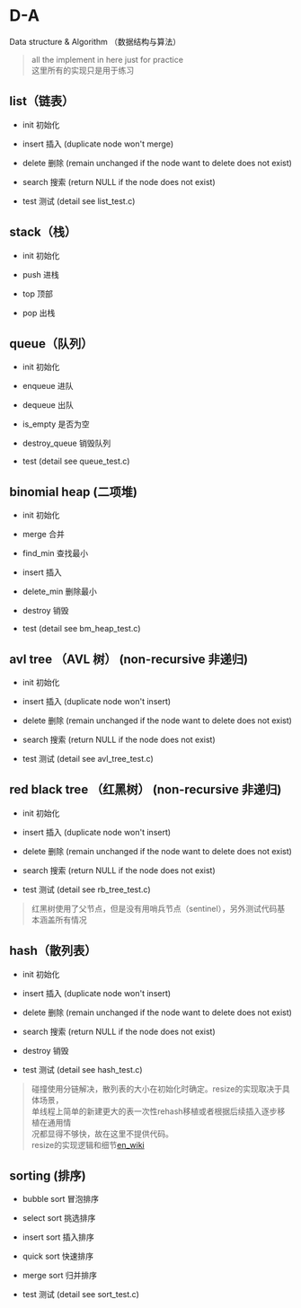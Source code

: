 # D-A
Data structure &amp; Algorithm （数据结构与算法）

>all the implement in here just for practice\
>这里所有的实现只是用于练习

## list（链表） 

- init 初始化

- insert 插入 (duplicate node won't merge)

- delete 删除 (remain unchanged if the node want to delete does not exist)

- search 搜索 (return NULL if the node does not exist)

- test 测试 (detail see list_test.c)

## stack（栈）

- init 初始化

- push 进栈

- top 顶部

- pop 出栈

## queue（队列）

- init 初始化

- enqueue 进队

- dequeue 出队

- is_empty 是否为空

- destroy_queue 销毁队列

- test (detail see queue_test.c)

## binomial heap (二项堆)

- init 初始化

- merge 合并

- find_min 查找最小

- insert 插入

- delete_min 删除最小

- destroy 销毁

- test (detail see bm_heap_test.c)

## avl tree （AVL 树） (non-recursive 非递归)

- init 初始化

- insert 插入 (duplicate node won't insert)

- delete 删除 (remain unchanged if the node want to delete does not exist)

- search 搜索 (return NULL if the node does not exist)

- test 测试 (detail see avl_tree_test.c)

## red black tree （红黑树） (non-recursive 非递归)

- init 初始化

- insert 插入 (duplicate node won't insert)

- delete 删除 (remain unchanged if the node want to delete does not exist)

- search 搜索 (return NULL if the node does not exist)

- test 测试 (detail see rb_tree_test.c)


>红黑树使用了父节点，但是没有用哨兵节点（sentinel），另外测试代码基本涵盖所有情况

## hash（散列表）

- init 初始化

- insert 插入 (duplicate node won't insert)

- delete 删除 (remain unchanged if the node want to delete does not exist)

- search 搜索 (return NULL if the node does not exist)

- destroy 销毁

- test 测试 (detail see hash_test.c)

>碰撞使用分链解决，散列表的大小在初始化时确定。resize的实现取决于具体场景，\
>单线程上简单的新建更大的表一次性rehash移植或者根据后续插入逐步移植在通用情\
>况都显得不够快，故在这里不提供代码。\
>resize的实现逻辑和细节[en_wiki](https://en.wikipedia.org/wiki/Hash_table#Dynamic_resizing)

## sorting (排序)

- bubble sort 冒泡排序

- select sort 挑选排序

- insert sort 插入排序

- quick sort 快速排序

- merge sort 归并排序

- test 测试 (detail see sort_test.c)
